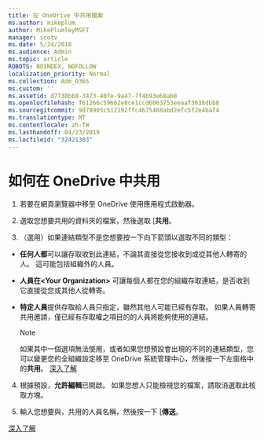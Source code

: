 ```yaml
---
title: 在 OneDrive 中共用檔案
ms.author: mikeplum
author: MikePlumleyMSFT
manager: scotv
ms.date: 5/24/2018
ms.audience: Admin
ms.topic: article
ROBOTS: NOINDEX, NOFOLLOW
localization_priority: Normal
ms.collection: Adm_O365
ms.custom: ''
ms.assetid: d7738bb8-3473-40fe-9a47-7f4b93e68ab8
ms.openlocfilehash: f61266c59662e8ce1ccd6063753eeaaf3638dbb8
ms.sourcegitcommit: 9d78905c512192ffc4675468abd2efc5f2e4baf4
ms.translationtype: MT
ms.contentlocale: zh-TW
ms.lasthandoff: 04/23/2019
ms.locfileid: "32421303"
---
```

# <a name="how-to-share-in-onedrive"></a>如何在 OneDrive 中共用

1. 若要在網頁瀏覽器中移至 OneDrive 使用應用程式啟動器。 
    
2. 選取您想要共用的資料夾的檔案，然後選取 [**共用**。
    
3. （選用）如果連結類型不是您想要按一下向下箭頭以選取不同的類型：
    
  - **任何人都**可以讓存取收到此連結，不論其直接從您接收到或從其他人轉寄的人。 這可能包括組織外的人員。 
    
  - **人員在\<Your Organization\>** 可讓每個人都在您的組織存取連結，是否收到它直接從您或其他人從轉寄。 
    
  - **特定人員**提供存取給人員只指定，雖然其他人可能已經有存取。 如果人員轉寄共用邀請，僅已經有存取權之項目的的人員將能夠使用的連結。 
    
    > [!NOTE]
    > 如果其中一個選項無法使用，或者如果您想預設會出現的不同的連結類型，您可以變更您的全組織設定移至 OneDrive 系統管理中心，然後按一下左窗格中的**共用**。 [深入了解](https://go.microsoft.com/fwlink/?linkid=871961)
  
4. 根據預設，**允許編輯**已開啟。 如果您想人只能檢視您的檔案，請取消選取此核取方塊。 
    
5. 輸入您想要與，共用的人員名稱，然後按一下 [**傳送**。
    
[深入了解](https://go.microsoft.com/fwlink/?linkid=871861)
  

